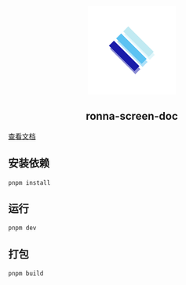 <p align="center"><a href="https://github.com/ronnaces" target="_blank" rel="noopener noreferrer"><img width="180" src="https://github.com/ronnaces/ronna-screen-doc/blob/main/docs/.vuepress/public/img/logo.png" alt="logo"></a></p>


<h2 align="center">ronna-screen-doc</h2>

[查看文档](https://ronnaces.github.io/ronna-screen-doc/)

## 安装依赖

```
pnpm install
```

## 运行

```
pnpm dev
```

## 打包

```
pnpm build
```